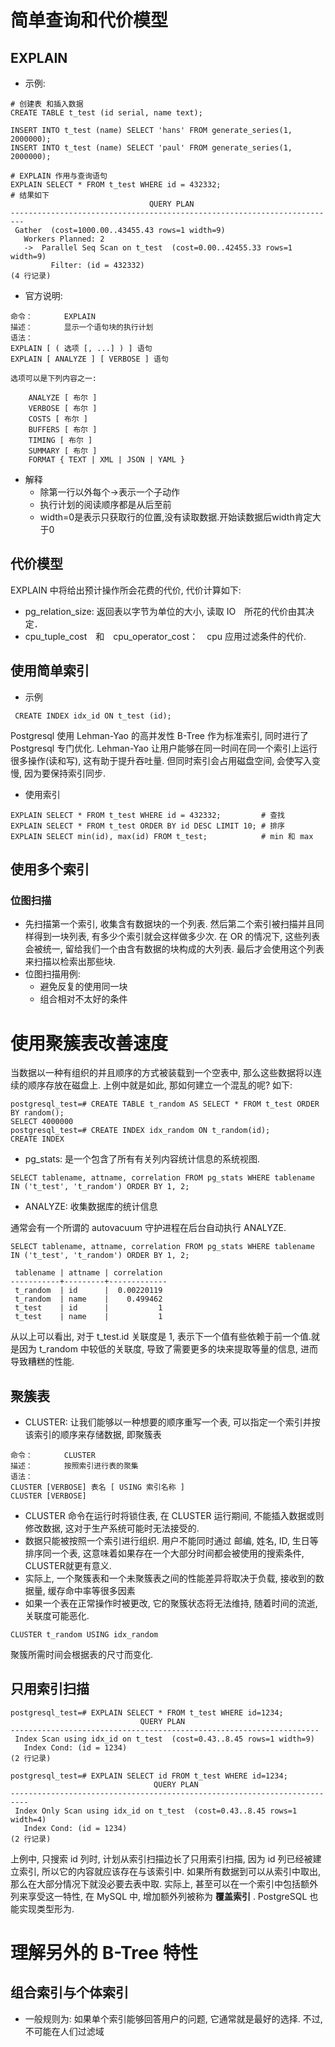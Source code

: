 # 简单查询和代价模型
## EXPLAIN
- 示例:
```
# 创建表 和插入数据
CREATE TABLE t_test (id serial, name text);

INSERT INTO t_test (name) SELECT 'hans' FROM generate_series(1, 2000000);
INSERT INTO t_test (name) SELECT 'paul' FROM generate_series(1, 2000000);

# EXPLAIN 作用与查询语句
EXPLAIN SELECT * FROM t_test WHERE id = 432332;
# 结果如下
                               QUERY PLAN
-------------------------------------------------------------------------
 Gather  (cost=1000.00..43455.43 rows=1 width=9)
   Workers Planned: 2
   ->  Parallel Seq Scan on t_test  (cost=0.00..42455.33 rows=1 width=9)
         Filter: (id = 432332)
(4 行记录)
```
- 官方说明:
```
命令：       EXPLAIN
描述：       显示一个语句块的执行计划
语法：
EXPLAIN [ ( 选项 [, ...] ) ] 语句
EXPLAIN [ ANALYZE ] [ VERBOSE ] 语句

选项可以是下列内容之一:

    ANALYZE [ 布尔 ]
    VERBOSE [ 布尔 ]
    COSTS [ 布尔 ]
    BUFFERS [ 布尔 ]
    TIMING [ 布尔 ]
    SUMMARY [ 布尔 ]
    FORMAT { TEXT | XML | JSON | YAML }
```
- 解释
  - 除第一行以外每个->表示一个子动作
  - 执行计划的阅读顺序都是从后至前
  - width=0是表示只获取行的位置,没有读取数据.开始读数据后width肯定大于0

## 代价模型
EXPLAIN 中将给出预计操作所会花费的代价, 代价计算如下:
- pg_relation_size: 返回表以字节为单位的大小, 读取 IO　所花的代价由其决定．
- cpu_tuple_cost　和　cpu_operator_cost：　cpu 应用过滤条件的代价.

## 使用简单索引
- 示例
```
 CREATE INDEX idx_id ON t_test (id);
```
Postgresql 使用 Lehman-Yao 的高并发性 B-Tree 作为标准索引, 同时进行了 Postgresql 专门优化. Lehman-Yao 让用户能够在同一时间在同一个索引上运行很多操作(读和写), 这有助于提升吞吐量.
但同时索引会占用磁盘空间, 会使写入变慢, 因为要保持索引同步.

- 使用索引
```
EXPLAIN SELECT * FROM t_test WHERE id = 432332;         # 查找
EXPLAIN SELECT * FROM t_test ORDER BY id DESC LIMIT 10; # 排序
EXPLAIN SELECT min(id), max(id) FROM t_test;            # min 和 max
``` 

## 使用多个索引
### 位图扫描
- 先扫描第一个索引, 收集含有数据块的一个列表. 然后第二个索引被扫描并且同样得到一块列表, 有多少个索引就会这样做多少次. 在 OR 的情况下, 这些列表会被统一, 留给我们一个由含有数据的块构成的大列表. 最后才会使用这个列表来扫描以检索出那些块.
- 位图扫描用例:
  - 避免反复的使用同一块
  - 组合相对不太好的条件


# 使用聚簇表改善速度
当数据以一种有组织的并且顺序的方式被装载到一个空表中, 那么这些数据将以连续的顺序存放在磁盘上.
上例中就是如此, 那如何建立一个混乱的呢? 如下:

```
postgresql_test=# CREATE TABLE t_random AS SELECT * FROM t_test ORDER BY random();
SELECT 4000000
postgresql_test=# CREATE INDEX idx_random ON t_random(id);
CREATE INDEX
```
- pg_stats: 是一个包含了所有有关列内容统计信息的系统视图.
```
SELECT tablename, attname, correlation FROM pg_stats WHERE tablename IN ('t_test', 't_random') ORDER BY 1, 2;
```
- ANALYZE: 收集数据库的统计信息

通常会有一个所谓的 autovacuum 守护进程在后台自动执行 ANALYZE.

```
SELECT tablename, attname, correlation FROM pg_stats WHERE tablename IN ('t_test', 't_random') ORDER BY 1, 2;

 tablename | attname | correlation
-----------+---------+-------------
 t_random  | id      |  0.00220119
 t_random  | name    |    0.499462
 t_test    | id      |           1
 t_test    | name    |           1
```
从以上可以看出, 对于 t_test.id 关联度是 1, 表示下一个值有些依赖于前一个值.就是因为 t_random 中较低的关联度, 导致了需要更多的块来提取等量的信息, 进而导致糟糕的性能.

## 聚簇表
- CLUSTER: 让我们能够以一种想要的顺序重写一个表, 可以指定一个索引并按该索引的顺序来存储数据, 即聚簇表
```
命令：       CLUSTER
描述：       按照索引进行表的聚集
语法：
CLUSTER [VERBOSE] 表名 [ USING 索引名称 ]
CLUSTER [VERBOSE]
```
  - CLUSTER 命令在运行时将锁住表, 在 CLUSTER 运行期间, 不能插入数据或则修改数据, 这对于生产系统可能时无法接受的.
  - 数据只能被按照一个索引进行组织. 用户不能同时通过 邮编, 姓名, ID, 生日等排序同一个表, 这意味着如果存在一个大部分时间都会被使用的搜索条件, CLUSTER就更有意义.
  - 实际上, 一个聚簇表和一个未聚簇表之间的性能差异将取决于负载, 接收到的数据量, 缓存命中率等很多因素
  - 如果一个表在正常操作时被更改, 它的聚簇状态将无法维持, 随着时间的流逝, 关联度可能恶化.
```
CLUSTER t_random USING idx_random
```
聚簇所需时间会根据表的尺寸而变化.

## 只用索引扫描
```
postgresql_test=# EXPLAIN SELECT * FROM t_test WHERE id=1234;
                             QUERY PLAN
---------------------------------------------------------------------
 Index Scan using idx_id on t_test  (cost=0.43..8.45 rows=1 width=9)
   Index Cond: (id = 1234)
(2 行记录)

postgresql_test=# EXPLAIN SELECT id FROM t_test WHERE id=1234;
                                QUERY PLAN
--------------------------------------------------------------------------
 Index Only Scan using idx_id on t_test  (cost=0.43..8.45 rows=1 width=4)
   Index Cond: (id = 1234)
(2 行记录)
```
上例中, 只搜索 id 列时, 计划从索引扫描边长了只用索引扫描, 因为 id 列已经被建立索引, 所以它的内容就应该存在与该索引中. 如果所有数据到可以从索引中取出, 那么在大部分情况下就没必要去表中取. 
实际上, 甚至可以在一个索引中包括额外列来享受这一特性, 在 MySQL 中, 增加额外列被称为 **覆盖索引** . PostgreSQL 也能实现类型形为.

# 理解另外的 B-Tree 特性
## 组合索引与个体索引
- 一般规则为: 如果单个索引能够回答用户的问题, 它通常就是最好的选择. 不过, 不可能在人们过滤域


